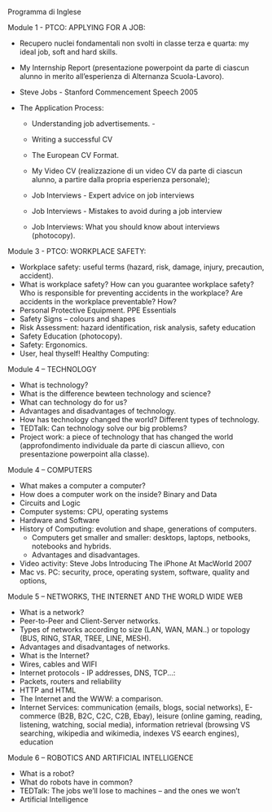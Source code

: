 Programma di Inglese



Module 1 - PTCO: APPLYING FOR A JOB: 

 

- Recupero nuclei fondamentali non svolti in classe terza e quarta: my ideal job, soft and hard skills. 

- My Internship Report (presentazione powerpoint da parte di ciascun alunno in merito all’esperienza di Alternanza Scuola-Lavoro).

- Steve Jobs - Stanford Commencement Speech 2005

- The Application Process:

  - Understanding job advertisements. -

  - Writing a successful CV

  - The European CV Format. 

  - My Video CV (realizzazione di un video CV da parte di ciascun alunno, a partire dalla propria esperienza personale); 

  - Job Interviews - Expert advice on job interviews

  - Job Interviews - Mistakes to avoid during a job interview

  -  Job Interviews: What you should know about interviews (photocopy). 

    

Module 3 - PTCO: WORKPLACE SAFETY:

- Workplace safety: useful terms (hazard, risk, damage, injury, precaution, accident). 
- What is workplace safety? How can you guarantee workplace safety? Who is responsible for preventing accidents in the workplace? Are accidents in the workplace preventable? How? 
- Personal Protective Equipment. PPE Essentials
- Safety Signs – colours and shapes 
- Risk Assessment: hazard identification, risk analysis, safety education 
- Safety Education (photocopy). 
- Safety: Ergonomics. 
- User, heal thyself! Healthy Computing: 



Module 4 – TECHNOLOGY

- What is technology? 
- What is the difference bewteen technology and science?
-  What can technology do for us? 
- Advantages and disadvantages of technology. 
- How has technology changed the world? Different types of technology. 
- TEDTalk: Can technology solve our big problems? 
- Project work: a piece of technology that has changed the world (approfondimento individuale da parte di ciascun allievo, con presentazione powerpoint alla classe).



Module 4 – COMPUTERS

- What makes a computer a computer?
- How does a computer work on the inside? Binary and Data
- Circuits and Logic
- Computer systems: CPU, operating systems
- Hardware and Software
- History of Computing: evolution and shape, generations of computers.
  - Computers get smaller and smaller: desktops, laptops, netbooks, notebooks and hybrids.
  - Advantages and disadvantages. 
- Video activity: Steve Jobs Introducing The iPhone At MacWorld 2007
- Mac vs. PC: security, proce, operating system, software, quality and options, 



Module 5 – NETWORKS, THE INTERNET AND THE WORLD WIDE WEB

- What is a network? 
- Peer-to-Peer and Client-Server networks. 
- Types of networks according to size (LAN, WAN, MAN..) or topology (BUS, RING, STAR, TREE, LINE, MESH).
-  Advantages and disadvantages of networks. 
- What is the Internet?
- Wires, cables and WIFI
- Internet protocols - IP addresses, DNS, TCP...:
- Packets, routers and reliability
- HTTP and HTML
- The Internet and the WWW: a comparison.
- Internet Services: communication (emails, blogs, social networks), E-commerce (B2B, B2C, C2C, C2B, Ebay), leisure (online gaming, reading, listening, watching, social media), information retrieval (browsing VS searching, wikipedia and wikimedia, indexes VS eearch engines), education



Module 6 – ROBOTICS AND ARTIFICIAL INTELLIGENCE 

- What is a robot? 
- What do robots have in common? 
- TEDTalk: The jobs we’ll lose to machines – and the ones we won’t 
- Artificial Intelligence